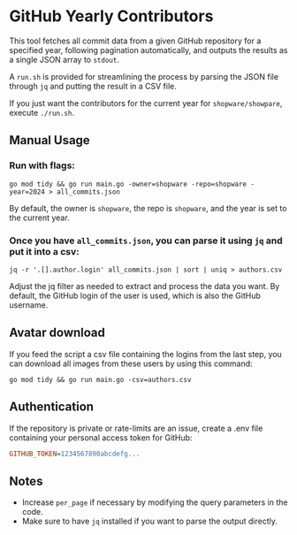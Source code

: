 # GitHub Yearly Contributors

This tool fetches all commit data from a given GitHub repository for a specified year, following pagination automatically, and outputs the results as a single JSON array to `stdout`.

A `run.sh` is provided for streamlining the process by parsing the JSON file through `jq` and putting the result in a CSV file.

If you just want the contributors for the current year for `shopware/showpare`, execute `./run.sh`.

## Manual Usage

### Run with flags:

```shell
go mod tidy && go run main.go -owner=shopware -repo=shopware -year=2024 > all_commits.json
```

By default, the owner is `shopware`, the repo is `shopware`, and the year is set to the current year.

### Once you have `all_commits.json`, you can parse it using `jq` and put it into a csv:
   
```shell
jq -r '.[].author.login' all_commits.json | sort | uniq > authors.csv
```

Adjust the jq filter as needed to extract and process the data you want. By default, the GitHub login of the user is used, which is also the GitHub username.

## Avatar download

If you feed the script a csv file containing the logins from the last step, you can download all images from these users by using this command:

```shell
go mod tidy && go run main.go -csv=authors.csv
```

## Authentication

If the repository is private or rate-limits are an issue, create a .env file containing your personal access token for GitHub:

```ini
GITHUB_TOKEN=1234567890abcdefg...
```

## Notes

- Increase `per_page` if necessary by modifying the query parameters in the code.
- Make sure to have `jq` installed if you want to parse the output directly.

